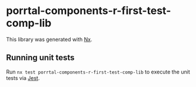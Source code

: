 # porrtal-components-r-first-test-comp-lib

This library was generated with [Nx](https://nx.dev).

## Running unit tests

Run `nx test porrtal-components-r-first-test-comp-lib` to execute the unit tests via [Jest](https://jestjs.io).
